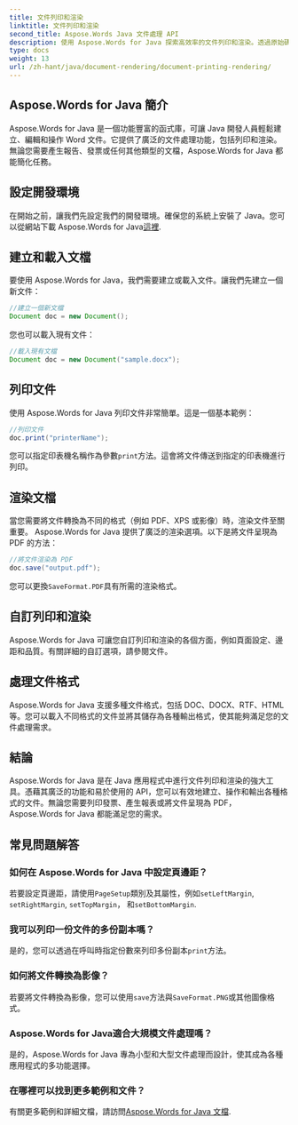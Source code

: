 ```yaml
---
title: 文件列印和渲染
linktitle: 文件列印和渲染
second_title: Aspose.Words Java 文件處理 API
description: 使用 Aspose.Words for Java 探索高效率的文件列印和渲染。透過原始碼範例逐步學習。
type: docs
weight: 13
url: /zh-hant/java/document-rendering/document-printing-rendering/
---
```


## Aspose.Words for Java 簡介

Aspose.Words for Java 是一個功能豐富的函式庫，可讓 Java 開發人員輕鬆建立、編輯和操作 Word 文件。它提供了廣泛的文件處理功能，包括列印和渲染。無論您需要產生報告、發票或任何其他類型的文檔，Aspose.Words for Java 都能簡化任務。

## 設定開發環境

在開始之前，讓我們先設定我們的開發環境。確保您的系統上安裝了 Java。您可以從網站下載 Aspose.Words for Java[這裡](https://releases.aspose.com/words/java/).

## 建立和載入文檔

要使用 Aspose.Words for Java，我們需要建立或載入文件。讓我們先建立一個新文件：

```java
//建立一個新文檔
Document doc = new Document();
```

您也可以載入現有文件：

```java
//載入現有文檔
Document doc = new Document("sample.docx");
```

## 列印文件

使用 Aspose.Words for Java 列印文件非常簡單。這是一個基本範例：

```java
//列印文件
doc.print("printerName");
```

您可以指定印表機名稱作為參數`print`方法。這會將文件傳送到指定的印表機進行列印。

## 渲染文檔

當您需要將文件轉換為不同的格式（例如 PDF、XPS 或影像）時，渲染文件至關重要。 Aspose.Words for Java 提供了廣泛的渲染選項。以下是將文件呈現為 PDF 的方法：

```java
//將文件渲染為 PDF
doc.save("output.pdf");
```

您可以更換`SaveFormat.PDF`具有所需的渲染格式。

## 自訂列印和渲染

Aspose.Words for Java 可讓您自訂列印和渲染的各個方面，例如頁面設定、邊距和品質。有關詳細的自訂選項，請參閱文件。

## 處理文件格式

Aspose.Words for Java 支援多種文件格式，包括 DOC、DOCX、RTF、HTML 等。您可以載入不同格式的文件並將其儲存為各種輸出格式，使其能夠滿足您的文件處理需求。

## 結論

Aspose.Words for Java 是在 Java 應用程式中進行文件列印和渲染的強大工具。憑藉其廣泛的功能和易於使用的 API，您可以有效地建立、操作和輸出各種格式的文件。無論您需要列印發票、產生報表或將文件呈現為 PDF，Aspose.Words for Java 都能滿足您的需求。

## 常見問題解答

### 如何在 Aspose.Words for Java 中設定頁邊距？

若要設定頁邊距，請使用`PageSetup`類別及其屬性，例如`setLeftMargin`, `setRightMargin`, `setTopMargin`， 和`setBottomMargin`.

### 我可以列印一份文件的多份副本嗎？

是的，您可以透過在呼叫時指定份數來列印多份副本`print`方法。

### 如何將文件轉換為影像？

若要將文件轉換為影像，您可以使用`save`方法與`SaveFormat.PNG`或其他圖像格式。

### Aspose.Words for Java適合大規模文件處理嗎？

是的，Aspose.Words for Java 專為小型和大型文件處理而設計，使其成為各種應用程式的多功能選擇。

### 在哪裡可以找到更多範例和文件？

有關更多範例和詳細文檔，請訪問[Aspose.Words for Java 文檔](https://reference.aspose.com/words/java/).
